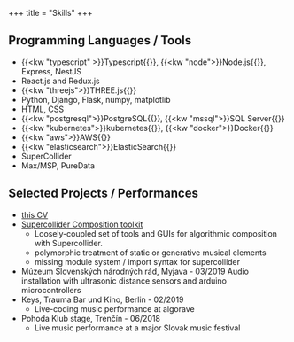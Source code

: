+++
title = "Skills"
+++
## Programming Languages / Tools
-	{{<kw "typescript" >}}Typescript{{</kw>}}, {{<kw "node">}}Node.js{{</kw>}}, Express, NestJS
-	React.js and Redux.js
-	{{<kw "threejs">}}THREE.js{{</kw>}}
-	Python, Django, Flask, numpy, matplotlib
-	HTML, CSS
-	{{<kw "postgresql">}}PostgreSQL{{</kw>}}, {{<kw "mssql">}}SQL Server{{</kw>}}
-	{{<kw "kubernetes">}}kubernetes{{</kw>}}, {{<kw "docker">}}Docker{{</kw>}}
-	{{<kw "aws">}}AWS{{</kw>}}
-	{{<kw "elasticsearch">}}ElasticSearch{{</kw>}}
-	SuperCollider
-	Max/MSP, PureData

## Selected Projects / Performances
- [this CV](https://github.com/crawdaddie/cv)
- [Supercollider Composition toolkit](https://github.com/crow-eggs/sc-project-framework "sc")
  - Loosely-coupled set of tools and GUIs for algorithmic composition with Supercollider.
  - polymorphic treatment of static or generative musical elements
  - missing module system / import syntax for supercollider
- Múzeum Slovenských národných rád, Myjava - 03/2019 Audio installation with ultrasonic distance sensors and arduino microcontrollers
- Keys, Trauma Bar und Kino, Berlin - 02/2019
  -  Live-coding music performance at algorave
- Pohoda Klub stage, Trenčín - 06/2018
  - Live music performance at a major Slovak music festival

